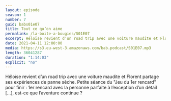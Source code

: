 ```yaml
---
layout: episode
season: 1
number: 7
guid: babs01e07
title: Tout ce qu’on aime
permalink: /la-boite-a-bougies/S01E07
excerpt: Héloïse revient d’un road trip avec une voiture maudite et Florent partage ses expériences de panne sèche. Petite séance du "Jeu du 1er rencard" pour finir 1er rencard avec la personne parfaite à l’exception d’un détail [...], est-ce que l’aventure continue ?
date: 2021-04-11 12:00:00
media: https://s3.eu-west-3.amazonaws.com/bab.podcast/S01E07.mp3
length: 36041287
duration: "1:14:03"
explicit: "no"
---
```


Héloïse revient d’un road trip avec une voiture maudite et Florent partage ses expériences de panne sèche. Petite séance du "Jeu du 1er rencard" pour finir : 1er rencard avec la personne parfaite à l’exception d’un détail [...], est-ce que l’aventure continue ?